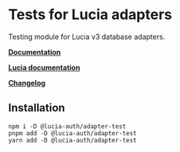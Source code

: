 # Tests for Lucia adapters

Testing module for Lucia v3 database adapters.

**[Documentation](https://lucia-auth.com/extending-lucia/database-adapters-api)**

**[Lucia documentation](https://v3.lucia-auth.com)**

**[Changelog](https://github.com/pilcrowOnPaper/lucia/blob/main/packages/adapter-test/CHANGELOG.md)**

## Installation

```
npm i -D @lucia-auth/adapter-test
pnpm add -D @lucia-auth/adapter-test
yarn add -D @lucia-auth/adapter-test
```
